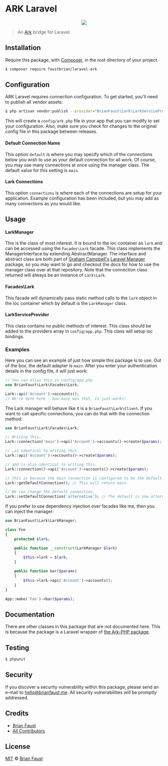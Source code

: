 # ARK Laravel

<p align="center">
    <img src="https://github.com/faustbrian/ARK-Laravel/blob/master/banner.png" />
</p>

> An [Ark](https://ark.io) bridge for Laravel.

## Installation

Require this package, with [Composer](https://getcomposer.org/), in the root directory of your project.

```bash
$ composer require faustbrian/laravel-ark
```

## Configuration

ARK Laravel requires connection configuration. To get started, you'll need to publish all vendor assets:

```bash
$ php artisan vendor:publish --provider="BrianFaust\Lark\LarkServiceProvider"
```

This will create a `config/ark.php` file in your app that you can modify to set your configuration. Also, make sure you check for changes to the original config file in this package between releases.

#### Default Connection Name

This option `default` is where you may specify which of the connections below you wish to use as your default connection for all work. Of course, you may use many connections at once using the manager class. The default value for this setting is `main`.

#### Lark Connections

This option `connections` is where each of the connections are setup for your application. Example configuration has been included, but you may add as many connections as you would like.

## Usage

#### LarkManager

This is the class of most interest. It is bound to the ioc container as `lark` and can be accessed using the `Facades\Lark` facade. This class implements the ManagerInterface by extending AbstractManager. The interface and abstract class are both part of [Graham Campbell's](https://github.com/GrahamCampbell) [Laravel Manager](https://github.com/GrahamCampbell/Laravel-Manager) package, so you may want to go and checkout the docs for how to use the manager class over at that repository. Note that the connection class returned will always be an instance of `Lark\Lark`.

#### Facades\Lark

This facade will dynamically pass static method calls to the `lark` object in the ioc container which by default is the `LarkManager` class.

#### LarkServiceProvider

This class contains no public methods of interest. This class should be added to the providers array in `config/app.php`. This class will setup ioc bindings.

### Examples

Here you can see an example of just how simple this package is to use. Out of the box, the default adapter is `main`. After you enter your authentication details in the config file, it will just work:

```php
// You can alias this in config/app.php.
use BrianFaust\Lark\Facades\Lark;

Lark::api('Account')->accounts();
// We're done here - how easy was that, it just works!
```

The Lark manager will behave like it is a `BrianFaust\Lark\Client`. If you want to call specific connections, you can do that with the connection method:

```php
use BrianFaust\Lark\Facades\Lark;

// Writing this…
Lark::connection('main')->api('Account')->accounts()->create($params);

// …is identical to writing this
Lark::api('Account')->accounts()->create($params);

// and is also identical to writing this.
Lark::connection()->api('Account')->accounts()->create($params);

// This is because the main connection is configured to be the default.
Lark::getDefaultConnection(); // This will return main.

// We can change the default connection.
Lark::setDefaultConnection('alternative'); // The default is now alternative.
```

If you prefer to use dependency injection over facades like me, then you can inject the manager:

```php
use BrianFaust\Lark\LarkManager;

class Foo
{
    protected $lark;

    public function __construct(LarkManager $lark)
    {
        $this->lark = $lark;
    }

    public function bar($params)
    {
        $this->lark->api('Account')->accounts();
    }
}

App::make('Foo')->bar($params);
```

## Documentation

There are other classes in this package that are not documented here. This is because the package is a Laravel wrapper of [the Ark-PHP package](https://github.com/faustbrian/Ark-PHP).

## Testing

``` bash
$ phpunit
```

## Security

If you discover a security vulnerability within this package, please send an e-mail to hello@brianfaust.me. All security vulnerabilities will be promptly addressed.

## Credits

- [Brian Faust](https://github.com/faustbrian)
- [All Contributors](../../contributors)

## License

[MIT](LICENSE) © [Brian Faust](https://brianfaust.me)
